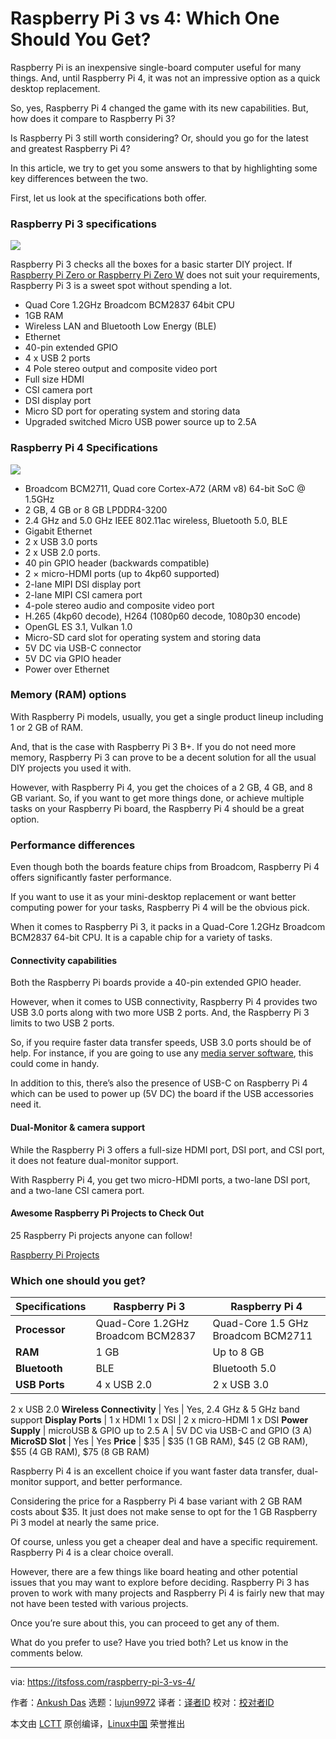 [#]: subject: "Raspberry Pi 3 vs 4: Which One Should You Get?"
[#]: via: "https://itsfoss.com/raspberry-pi-3-vs-4/"
[#]: author: "Ankush Das https://itsfoss.com/author/ankush/"
[#]: collector: "lujun9972"
[#]: translator: "wxy"
[#]: reviewer: " "
[#]: publisher: " "
[#]: url: " "

Raspberry Pi 3 vs 4: Which One Should You Get?
======

Raspberry Pi is an inexpensive single-board computer useful for many things. And, until Raspberry Pi 4, it was not an impressive option as a quick desktop replacement.

So, yes, Raspberry Pi 4 changed the game with its new capabilities. But, how does it compare to Raspberry Pi 3?

Is Raspberry Pi 3 still worth considering? Or, should you go for the latest and greatest Raspberry Pi 4?

In this article, we try to get you some answers to that by highlighting some key differences between the two.

First, let us look at the specifications both offer.

### Raspberry Pi 3 specifications

![][1]

Raspberry Pi 3 checks all the boxes for a basic starter DIY project. If [Raspberry Pi Zero or Raspberry Pi Zero W][2] does not suit your requirements, Raspberry Pi 3 is a sweet spot without spending a lot.

  * Quad Core 1.2GHz Broadcom BCM2837 64bit CPU
  * 1GB RAM
  * Wireless LAN and Bluetooth Low Energy (BLE)
  * Ethernet
  * 40-pin extended GPIO
  * 4 x USB 2 ports
  * 4 Pole stereo output and composite video port
  * Full size HDMI
  * CSI camera port
  * DSI display port
  * Micro SD port for operating system and storing data
  * Upgraded switched Micro USB power source up to 2.5A



### Raspberry Pi 4 Specifications

![][3]

  * Broadcom BCM2711, Quad core Cortex-A72 (ARM v8) 64-bit SoC @ 1.5GHz
  * 2 GB, 4 GB or 8 GB LPDDR4-3200
  * 2.4 GHz and 5.0 GHz IEEE 802.11ac wireless, Bluetooth 5.0, BLE
  * Gigabit Ethernet
  * 2 x USB 3.0 ports
  * 2 x USB 2.0 ports.
  * 40 pin GPIO header (backwards compatible)
  * 2 × micro-HDMI ports (up to 4kp60 supported)
  * 2-lane MIPI DSI display port
  * 2-lane MIPI CSI camera port
  * 4-pole stereo audio and composite video port
  * H.265 (4kp60 decode), H264 (1080p60 decode, 1080p30 encode)
  * OpenGL ES 3.1, Vulkan 1.0
  * Micro-SD card slot for operating system and storing data
  * 5V DC via USB-C connector
  * 5V DC via GPIO header
  * Power over Ethernet



### Memory (RAM) options

With Raspberry Pi models, usually, you get a single product lineup including 1 or 2 GB of RAM.

And, that is the case with Raspberry Pi 3 B+. If you do not need more memory, Raspberry Pi 3 can prove to be a decent solution for all the usual DIY projects you used it with.

However, with Raspberry Pi 4, you get the choices of a 2 GB, 4 GB, and 8 GB variant. So, if you want to get more things done, or achieve multiple tasks on your Raspberry Pi board, the Raspberry Pi 4 should be a great option.

### Performance differences

Even though both the boards feature chips from Broadcom, Raspberry Pi 4 offers significantly faster performance.

If you want to use it as your mini-desktop replacement or want better computing power for your tasks, Raspberry Pi 4 will be the obvious pick.

When it comes to Raspberry Pi 3, it packs in a Quad-Core 1.2GHz Broadcom BCM2837 64-bit CPU. It is a capable chip for a variety of tasks.

#### Connectivity capabilities

Both the Raspberry Pi boards provide a 40-pin extended GPIO header.

However, when it comes to USB connectivity, Raspberry Pi 4 provides two USB 3.0 ports along with two more USB 2 ports. And, the Raspberry Pi 3 limits to two USB 2 ports.

So, if you require faster data transfer speeds, USB 3.0 ports should be of help. For instance, if you are going to use any [media server software][4], this could come in handy.

In addition to this, there’s also the presence of USB-C on Raspberry Pi 4 which can be used to power up (5V DC) the board if the USB accessories need it.

#### Dual-Monitor &amp; camera support

While the Raspberry Pi 3 offers a full-size HDMI port, DSI port, and CSI port, it does not feature dual-monitor support.

With Raspberry Pi 4, you get two micro-HDMI ports, a two-lane DSI port, and a two-lane CSI camera port.

#### Awesome Raspberry Pi Projects to Check Out

25 Raspberry Pi projects anyone can follow!

[Raspberry Pi Projects][5]

### Which one should you get?

**Specifications** | **Raspberry Pi 3** | **Raspberry Pi 4**
---|---|---
**Processor** | Quad-Core 1.2GHz Broadcom BCM2837 | Quad-Core 1.5 GHz Broadcom BCM2711
**RAM** | 1 GB | Up to 8 GB
**Bluetooth** | BLE | Bluetooth 5.0
**USB Ports** | 4 x USB 2.0 | 2 x USB 3.0
2 x USB 2.0
**Wireless Connectivity** | Yes | Yes, 2.4 GHz &amp; 5 GHz band support
**Display Ports** | 1 x HDMI
1 x DSI | 2 x micro-HDMI
1 x DSI
**Power Supply** | microUSB &amp; GPIO up to 2.5 A | 5V DC via USB-C and GPIO (3 A)
**MicroSD Slot** | Yes | Yes
**Price** | $35 | $35 (1 GB RAM), $45 (2 GB RAM), $55 (4 GB RAM), $75 (8 GB RAM)

Raspberry Pi 4 is an excellent choice if you want faster data transfer, dual-monitor support, and better performance.

Considering the price for a Raspberry Pi 4 base variant with 2 GB RAM costs about $35. It just does not make sense to opt for the 1 GB Raspberry Pi 3 model at nearly the same price.

Of course, unless you get a cheaper deal and have a specific requirement. Raspberry Pi 4 is a clear choice overall.

However, there are a few things like board heating and other potential issues that you may want to explore before deciding. Raspberry Pi 3 has proven to work with many projects and Raspberry Pi 4 is fairly new that may not have been tested with various projects.

Once you’re sure about this, you can proceed to get any of them.

What do you prefer to use? Have you tried both? Let us know in the comments below.

--------------------------------------------------------------------------------

via: https://itsfoss.com/raspberry-pi-3-vs-4/

作者：[Ankush Das][a]
选题：[lujun9972][b]
译者：[译者ID](https://github.com/译者ID)
校对：[校对者ID](https://github.com/校对者ID)

本文由 [LCTT](https://github.com/LCTT/TranslateProject) 原创编译，[Linux中国](https://linux.cn/) 荣誉推出

[a]: https://itsfoss.com/author/ankush/
[b]: https://github.com/lujun9972
[1]: https://i2.wp.com/itsfoss.com/wp-content/uploads/2021/11/raspberry-pi-3.jpg?resize=800%2C534&ssl=1
[2]: https://itsfoss.com/raspberry-pi-zero-vs-zero-w/
[3]: https://i2.wp.com/itsfoss.com/wp-content/uploads/2021/09/raspberry-pi-4.jpg?resize=583%2C340&ssl=1
[4]: https://itsfoss.com/best-linux-media-server/
[5]: https://itsfoss.com/raspberry-pi-projects/
